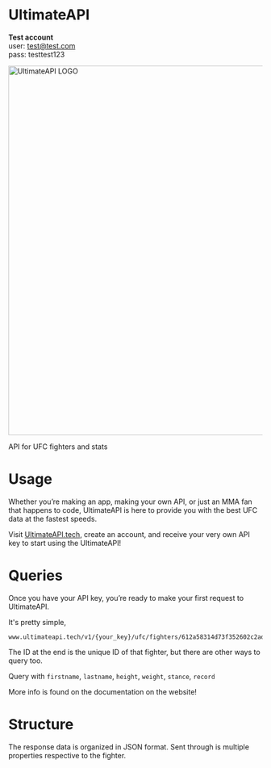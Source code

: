 # UltimateAPI 

<b>Test account</b> <br>
user: test@test.com<br>
pass: testtest123

<img width="732" alt="UltimateAPI LOGO" src="https://user-images.githubusercontent.com/67036033/160915898-1890ea4e-d314-4840-a55f-75a56ce9c5bf.png">

API for UFC fighters and stats

# Usage

Whether you’re making an app, making your own API, or just an MMA fan that happens to code, UltimateAPI is here to provide you with the best UFC data at the fastest speeds.

Visit <a href="https://www.ultimateapi.tech/" target="_blank" rel="noopener noreferrer">UltimateAPI.tech</a>, create an account, and receive your very own API key to start using the UltimateAPI!



# Queries

Once you have your API key, you’re ready to make your first request to UltimateAPI.

It's pretty simple,

```
www.ultimateapi.tech/v1/{your_key}/ufc/fighters/612a58314d73f352602c2ad5
```
The ID at the end is the unique ID of that fighter, but there are other ways to query too.

Query with ```firstname```, ```lastname```, ```height```, ```weight```, ```stance```, ```record```

More info is found on the documentation on the website!

# Structure

The response data is organized in JSON format. Sent through is multiple properties respective to the fighter.
